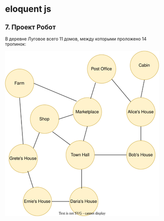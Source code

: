 # eloquent js

## 7. Проект Робот

В деревне Луговое всего 11 домов, между которыми проложено 14 тропинок:

<img src="07_00.svg">
